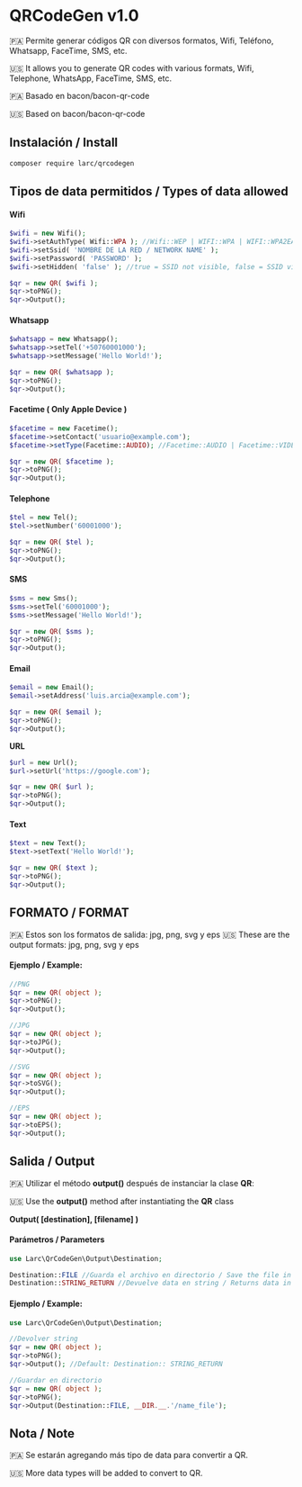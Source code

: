 # QRCodeGen v1.0
🇵🇦 Permite generar códigos QR con diversos formatos, Wifi, Teléfono, Whatsapp, FaceTime, SMS, etc. 

🇺🇸 It allows you to generate QR codes with various formats, Wifi, Telephone, WhatsApp, FaceTime, SMS, etc.

🇵🇦 Basado en bacon/bacon-qr-code

🇺🇸 Based on bacon/bacon-qr-code

## Instalación / Install

```bash
composer require larc/qrcodegen
```



## Tipos de data permitidos / Types of data allowed

#### Wifi

```php
$wifi = new Wifi();
$wifi->setAuthType( Wifi::WPA ); //Wifi::WEP | WIFI::WPA | WIFI::WPA2EAP | WIFI::NOPASS
$wifi->setSsid( 'NOMBRE DE LA RED / NETWORK NAME' );
$wifi->setPassword( 'PASSWORD' );
$wifi->setHidden( 'false' ); //true = SSID not visible, false = SSID visible

$qr = new QR( $wifi );
$qr->toPNG();
$qr->Output();
```



#### Whatsapp

```php
$whatsapp = new Whatsapp();
$whatsapp->setTel('+50760001000');
$whatsapp->setMessage('Hello World!');

$qr = new QR( $whatsapp );
$qr->toPNG();
$qr->Output();
```



#### Facetime ( Only Apple Device )

```php
$facetime = new Facetime();
$facetime->setContact('usuario@example.com');
$facetime->setType(Facetime::AUDIO); //Facetime::AUDIO | Facetime::VIDEO

$qr = new QR( $facetime );
$qr->toPNG();
$qr->Output();

```



#### Telephone

```php
$tel = new Tel();
$tel->setNumber('60001000');

$qr = new QR( $tel );
$qr->toPNG();
$qr->Output();
```



#### SMS

```php
$sms = new Sms();
$sms->setTel('60001000');
$sms->setMessage('Hello World!');

$qr = new QR( $sms );
$qr->toPNG();
$qr->Output();
```



#### Email

```php
$email = new Email();
$email->setAddress('luis.arcia@example.com');

$qr = new QR( $email );
$qr->toPNG();
$qr->Output();
```



**URL**

```php
$url = new Url();
$url->setUrl('https://google.com');

$qr = new QR( $url );
$qr->toPNG();
$qr->Output();
```



#### Text

```php
$text = new Text();
$text->setText('Hello World!');

$qr = new QR( $text );
$qr->toPNG();
$qr->Output();
```



## FORMATO / FORMAT

🇵🇦 Estos son los formatos de salida: jpg, png, svg y eps
🇺🇸 These are the output formats: jpg, png, svg y eps

#### Ejemplo / Example:

```php
//PNG
$qr = new QR( object );
$qr->toPNG();
$qr->Output();

//JPG
$qr = new QR( object );
$qr->toJPG();
$qr->Output();

//SVG
$qr = new QR( object );
$qr->toSVG();
$qr->Output();

//EPS
$qr = new QR( object );
$qr->toEPS();
$qr->Output();
```



## Salida / Output

🇵🇦 Utilizar el método **output()** después de instanciar la clase **QR**:

🇺🇸 Use the **output()** method after instantiating the **QR** class

**Output( [destination], [filename] )**

#### Parámetros / Parameters

```php
use Larc\QrCodeGen\Output\Destination;

Destination::FILE //Guarda el archivo en directorio / Save the file in directory
Destination::STRING_RETURN //Devuelve data en string / Returns data in string. DEFAULT
```

#### Ejemplo / Example:

```php
use Larc\QrCodeGen\Output\Destination;

//Devolver string
$qr = new QR( object );
$qr->toPNG();
$qr->Output(); //Default: Destination:: STRING_RETURN

//Guardar en directorio
$qr = new QR( object );
$qr->toPNG();
$qr->Output(Destination::FILE, __DIR.__.'/name_file');
```



## Nota / Note

🇵🇦 Se estarán agregando más tipo de data para convertir a QR.

🇺🇸 More data types will be added to convert to QR.



